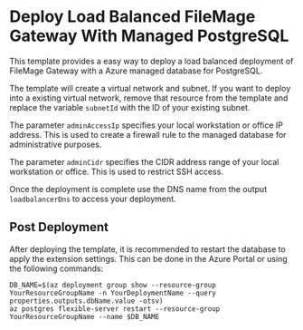 # Deploy Load Balanced FileMage Gateway With Managed PostgreSQL

This template provides a easy way to deploy a load balanced deployment of FileMage Gateway with a Azure managed database for PostgreSQL.

The template will create a virtual network and subnet. If you want to deploy into a existing virtual network, remove that resource from the template and replace the variable `subnetId` with the ID of your existing subnet.

The parameter `adminAccessIp` specifies your local workstation or office IP address. This is used to create a firewall rule to the managed database for administrative purposes.

The parameter `adminCidr` specifies the CIDR address range of your local workstation or office. This is used to restrict SSH access.

Once the deployment is complete use the DNS name from the output `loadbalancerDns` to access your deployment.

## Post Deployment

After deploying the template, it is recommended to restart the database to apply the extension settings. This can be done in the Azure Portal or using the following commands:

```
DB_NAME=$(az deployment group show --resource-group YourResourceGroupName -n YourDeploymentName --query properties.outputs.dbName.value -otsv)
az postgres flexible-server restart --resource-group YourResourceGroupName --name $DB_NAME
```
